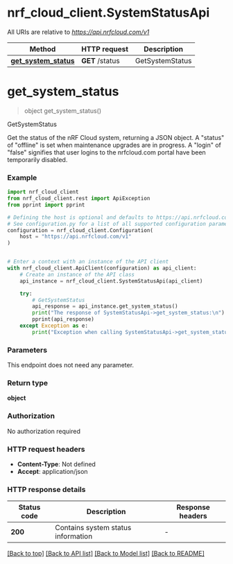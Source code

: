 # nrf_cloud_client.SystemStatusApi

All URIs are relative to *https://api.nrfcloud.com/v1*

Method | HTTP request | Description
------------- | ------------- | -------------
[**get_system_status**](SystemStatusApi.md#get_system_status) | **GET** /status | GetSystemStatus


# **get_system_status**
> object get_system_status()

GetSystemStatus

Get the status of the nRF Cloud system, returning a JSON object.
A "status" of "offline" is set when maintenance upgrades are in progress.
A "login" of "false" signifies that user logins to the nrfcloud.com portal have been temporarily disabled.

### Example


```python
import nrf_cloud_client
from nrf_cloud_client.rest import ApiException
from pprint import pprint

# Defining the host is optional and defaults to https://api.nrfcloud.com/v1
# See configuration.py for a list of all supported configuration parameters.
configuration = nrf_cloud_client.Configuration(
    host = "https://api.nrfcloud.com/v1"
)


# Enter a context with an instance of the API client
with nrf_cloud_client.ApiClient(configuration) as api_client:
    # Create an instance of the API class
    api_instance = nrf_cloud_client.SystemStatusApi(api_client)

    try:
        # GetSystemStatus
        api_response = api_instance.get_system_status()
        print("The response of SystemStatusApi->get_system_status:\n")
        pprint(api_response)
    except Exception as e:
        print("Exception when calling SystemStatusApi->get_system_status: %s\n" % e)
```



### Parameters

This endpoint does not need any parameter.

### Return type

**object**

### Authorization

No authorization required

### HTTP request headers

 - **Content-Type**: Not defined
 - **Accept**: application/json

### HTTP response details

| Status code | Description | Response headers |
|-------------|-------------|------------------|
**200** | Contains system status information |  -  |

[[Back to top]](#) [[Back to API list]](../README.md#documentation-for-api-endpoints) [[Back to Model list]](../README.md#documentation-for-models) [[Back to README]](../README.md)

